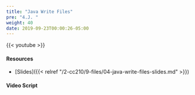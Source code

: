 ```yaml
---
title: "Java Write Files"
pre: "4.J. "
weight: 40
date: 2019-09-23T00:00:26-05:00
---
```


{{< youtube  >}}

#### Resources

* [Slides]({{< relref "/2-cc210/9-files/04-java-write-files-slides.md" >}})

#### Video Script
